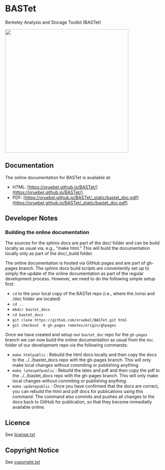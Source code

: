 # BASTet
Berkeley Analysis and Storage Toolkit (BASTet)

<img src="https://raw.githubusercontent.com/oruebel/BASTet/master/doc/_static/bastet_logo_full.png" width="400" />

## Documentation

The online documentation for BASTet is available at:

* HTML: [https://oruebel.github.io/BASTet/](https://oruebel.github.io/BASTet/). 
* PDF: [https://oruebel.github.io/BASTet/_static/bastet_doc.pdf](https://oruebel.github.io/BASTet/_static/bastet_doc.pdf)

## Developer Notes

### Building the online documentation

The sources for the sphinx docs are part of the doc/ folder and can be build locally as usual via, e.g., "make html." This will build the documentation locally only as part of the doc/_build folder. 

The online documentation is hosted via GitHub pages and are part of gh-pages branch. The sphinx docs build scripts are conveniently set up to simply the update of the online documentation as part of the regular development process. However, we need to do the following simple setup first:

* `cd` to the your local copy of the BASTet repo (i.e., where the /omsi and /doc folder are located)
* `cd ..`
* `mkdir bastet_docs`
* `cd bastet_docs`
* `git clone https://github.com/oruebel/BASTet.git html`
* `git checkout -b gh-pages remotes/origin/ghpages`

Once we have created and setup our `bastet_doc` repo for the `gh-pages` branch we can now build the online documentation as usual from the `doc` folder of our development repo via the following commands:

* `make htmlpublic` : Rebuild the html docs locally and then copy the docs to the ../../bastet_docs repo with the gh-pages branch. This will only make local changes without commiting or publishing anything.
* `make latexpdfpublic` : Rebuild the latex and pdf and then copy the pdf to the ../../bastet_docs repo with the gh-pages branch.  This will only make local changes without commiting or publishing anything.
* `make updatepublic` : Once you have confirmed that the docs are correct, you can rebuild the html and pdf docs for publications using this command. The command also commits and pushes all changes to the docs back to GitHub for publication, so that they become immediatly available online.

## Licence

See [license.txt](license.txt)

## Copyright Notice

See [copyright.txt](copyright.txt)

